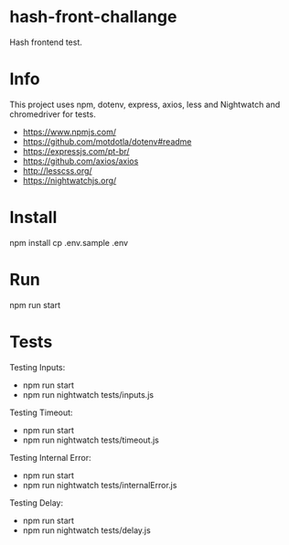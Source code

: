 # hash-front-challange
 Hash frontend test.

# Info
 This project uses npm, dotenv, express, axios, less and Nightwatch and chromedriver for tests.
 - https://www.npmjs.com/
 - https://github.com/motdotla/dotenv#readme
 - https://expressjs.com/pt-br/
 - https://github.com/axios/axios
 - http://lesscss.org/
 - https://nightwatchjs.org/

# Install
 npm install
 cp .env.sample .env

# Run
 npm run start

# Tests
 Testing Inputs:
 - npm run start
 - npm run nightwatch tests/inputs.js

 Testing Timeout:
 - npm run start
 - npm run nightwatch tests/timeout.js

 Testing Internal Error:
 - npm run start
 - npm run nightwatch tests/internalError.js

  Testing Delay:
 - npm run start
 - npm run nightwatch tests/delay.js